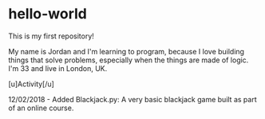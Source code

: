 # hello-world
This is my first repository!

My name is Jordan and I'm learning to program, because I love building things that solve problems, especially when the things are made of logic.
I'm 33 and live in London, UK.

[u]Activity[/u]

12/02/2018 - Added Blackjack.py: A very basic blackjack game built as part of an online course.

